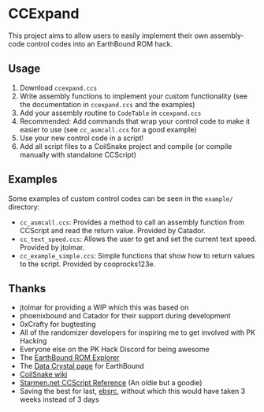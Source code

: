 # CCExpand
This project aims to allow users to easily implement their own assembly-code
control codes into an EarthBound ROM hack.

## Usage
1. Download `ccexpand.ccs`
1. Write assembly functions to implement your custom functionality
  (see the documentation in `ccexpand.ccs` and the examples)
1. Add your assembly routine to `CodeTable` in `ccexpand.ccs`
1. Recommended: Add commands that wrap your control code to make it
  easier to use (see `cc_asmcall.ccs` for a good example)
1. Use your new control code in a script!
1. Add all script files to a CoilSnake project and compile
  (or compile manually with standalone CCScript)

## Examples
Some examples of custom control codes can be seen in the `example/` directory:
- `cc_asmcall.ccs`: Provides a method to call an assembly function from
  CCScript and read the return value. Provided by Catador.
- `cc_text_speed.ccs`: Allows the user to get and set the current text speed.
  Provided by jtolmar.
- `cc_example_simple.ccs`: Simple functions that show how to return values to
  the script. Provided by cooprocks123e.

## Thanks
- jtolmar for providing a WIP which this was based on
- phoenixbound and Catador for their support during development
- 0xCrafty for bugtesting
- All of the randomizer developers for inspiring me to get involved with PK Hacking
- Everyone else on the PK Hack Discord for being awesome
- The [EarthBound ROM Explorer](https://earthbound-rom-explorerr.herokuapp.com/)
- The [Data Crystal page](https://datacrystal.romhacking.net/wiki/EarthBound) for EarthBound
- [CoilSnake wiki](https://github.com/pk-hack/CoilSnake/wiki)
- [Starmen.net CCScript Reference](https://starmen.net/pkhack/ccscript/) (An oldie but a goodie)
- Saving the best for last, [ebsrc](https://github.com/Herringway/ebsrc), without which this would
  have taken 3 weeks instead of 3 days

